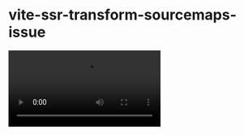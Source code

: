 # vite-ssr-transform-sourcemaps-issue

<video src="https://github.com/AriPerkkio/vite-ssr-transform-sourcemaps-issue/raw/main/demo.mp4">
